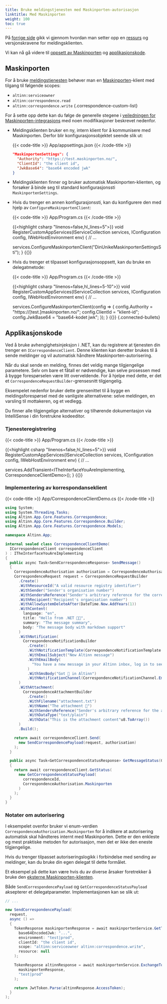 ```yaml
---
title: Bruke meldingstjenesten med Maskinporten-autorisasjon
linktitle: Med Maskinporten
weight: 100
toc: true
---
```


På [forrige side](/nb/altinn-studio/v8/guides/integration/) gikk vi gjennom hvordan man setter opp en [ressurs](/nb/altinn-studio/v8/guides/integration/correspondence/#altinn-ressurs) og versjonskravene
for meldingsklienten.

Vi kan nå gå videre til [oppsett av Maskinporten](#maskinporten) og [applikasjonskode](#applikasjonskode).

## Maskinporten

For å bruke [meldingstjenesten](/nb/correspondence/) behøver man en [Maskinporten](/nb/authorization/getting-started/authentication/maskinporten/)-klient med tilgang til følgende scopes:

- `altinn:serviceowner`
- `altinn:correspondence.read`
- `altinn:correspondence.write`
{.correspondence-custom-list}

For å sette opp dette kan du følge de generelle stegene i [veiledningen for Maskinporten-integrasjons](/nb/altinn-studio/v8/guides/integration/maskinporten/) med noen modifikasjoner beskrevet nedenfor.

- Meldingsklienten bruker en ny, intern klient for å kommunisere med Maskinporten. Derfor blir konfigurasjonsobjektet seende slik ut:

  {{< code-title >}}
  App/appsettings.json
  {{< /code-title >}}

  ```json
  "MaskinportenSettings": {
    "Authority": "https://test.maskinporten.no/",
    "ClientId": "the client id",
    "JwkBase64": "base64 encoded jwk"
  }
  ```

- Meldingsklienten finner og bruker automatisk Maskinporten-klienten, og forsøker å binde seg til standard konfigurasjonssti `MaskinportenSettings`.
- Hvis du trenger en annen konfigurasjonssti, kan du konfigurere den med hjelp av `ConfigureMaskinportenClient`:

  {{< code-title >}}
  App/Program.cs
  {{< /code-title >}}

  {{<highlight csharp "linenos=false,hl_lines=5">}}
  void RegisterCustomAppServices(IServiceCollection services, IConfiguration config, IWebHostEnvironment env)
  {
    // ...

    services.ConfigureMaskinportenClient("DinUnikeMaskinportenSettingsSti");
  }
  {{</highlight>}}

- Hvis du trenger et tilpasset konfigurasjonsoppsett, kan du bruke en delegatmetode:

  {{< code-title >}}
  App/Program.cs
  {{< /code-title >}}

  {{<highlight csharp "linenos=false,hl_lines=5-10">}}
  void RegisterCustomAppServices(IServiceCollection services, IConfiguration config, IWebHostEnvironment env)
  {
    // ...

    services.ConfigureMaskinportenClient(config =>
    {
      config.Authority = "https://[test.]maskinporten.no/";
      config.ClientId = "klient-id";
      config.JwkBase64 = "base64-kodet jwk";
    });
  }
  {{</highlight>}}
{.connected-bullets}

## Applikasjonskode

Ved å bruke avhengighetsinjeksjon i .NET, kan du registrere at tjenesten din trenger en `ICorrespondenceClient`.
Denne klienten kan deretter brukes til å sende meldinger og vil automatisk håndtere Maskinporten-autorisering.

Når du skal sende en melding, finnes det veldig mange tilgjengelige parametere. Selv om bare et fåtall er nødvendige,
kan selve prosessen med å bygge forespørselen være litt overveldende. For å hjelpe med dette, er det et `CorrespondenceRequestBuilder`-grensesnitt tilgjengelig.

Eksempelet nedenfor bruker dette grensenittet til å bygge en meldingsforespørsel med de vanligste alternativene:
selve meldingen, en varsling til mottakeren, og et vedlegg.

Du finner alle tilgjengelige alternativer og tilhørende dokumentasjon via IntelliSense i din foretrukne kodeeditor.

### Tjenesteregistrering

{{< code-title >}}
App/Program.cs
{{< /code-title >}}

{{<highlight csharp "linenos=false,hl_lines=5">}}
void RegisterCustomAppServices(IServiceCollection services, IConfiguration config, IWebHostEnvironment env)
{
  // ...

  services.AddTransient<ITheInterfaceYouAreImplementing, CorrespondenceClientDemo>();
}
{{</highlight>}}

### Implementering av korrespondanseklient

{{< code-title >}}
App/CorrespondenceClientDemo.cs
{{< /code-title >}}

```cs
using System;
using System.Threading.Tasks;
using Altinn.App.Core.Features.Correspondence;
using Altinn.App.Core.Features.Correspondence.Builder;
using Altinn.App.Core.Features.Correspondence.Models;

namespace Altinn.App;

internal sealed class CorrespondenceClientDemo(
  ICorrespondenceClient correspondenceClient
) : ITheInterfaceYouAreImplementing
{
  public async Task<SendCorrespondenceResponse> SendMessage()
  {
    CorrespondenceAuthorisation authorisation = CorrespondenceAuthorisation.Maskinporten;
    CorrespondenceRequest request = CorrespondenceRequestBuilder
      .Create()
      .WithResourceId("A valid resource registry identifier")
      .WithSender("Sender's organisation number")
      .WithSendersReference("Sender's arbitrary reference for the correspondence")
      .WithRecipient("Recipient's organisation number")
      .WithAllowSystemDeleteAfter(DateTime.Now.AddYears(1))
      .WithContent(
        language: "en",
        title: "Hello from .NET 👋🏻",
        summary: "The message summary",
        body: "The message body with markdown support"
      )
      .WithNotification(
        CorrespondenceNotificationBuilder
          .Create()
          .WithNotificationTemplate(CorrespondenceNotificationTemplate.CustomMessage)
          .WithEmailSubject("New Altinn message")
          .WithEmailBody(
            "You have a new message in your Altinn inbox, log in to see what's new."
          )
          .WithSmsBody("Got 📨 in Altinn")
          .WithNotificationChannel(CorrespondenceNotificationChannel.EmailPreferred)
      )
      .WithAttachment(
        CorrespondenceAttachmentBuilder
          .Create()
          .WithFilename("attachment.txt")
          .WithName("The attachment 📎")
          .WithSendersReference("Sender's arbitrary reference for the attachment")
          .WithDataType("text/plain")
          .WithData("This is the attachment content"u8.ToArray())
      )
      .Build();

    return await correspondenceClient.Send(
      new SendCorrespondencePayload(request, authorisation)
    );
  }

  public async Task<GetCorrespondenceStatusResponse> GetMessageStatus(Guid correspondenceId)
  {
    return await correspondenceClient.GetStatus(
      new GetCorrespondenceStatusPayload(
        correspondenceId,
        CorrespondenceAuthorisation.Maskinporten
      )
    );
  }
}
```

### Notater om autorisering

I eksempelet ovenfor bruker vi enum-verdien `CorrespondenceAuthorisation.Maskinporten` for å indikere at autorisering automatisk
skal håndteres internt med Maskinporten. Dette er den enkleste og mest praktiske metoden for autorisasjon, men det er ikke den eneste tilgjengelige.

Hvis du trenger tilpasset autoriseringslogikk i forbindelse med sending av meldinger, kan du bruke din egen delegat til dette formålet.

Et eksempel på dette kan være hvis du av diverse årsaker foretrekker å bruke den [eksterne Maskinporten-klienten](https://github.com/Altinn/altinn-apiclient-maskinporten).

Både `SendCorrespondencePayload` og `GetCorrespondenceStatusPayload` aksepterer et delegatparameter. Implementasjonen kan se slik ut:

```cs
// ...

new SendCorrespondencePayload(
  request,
  async () =>
  {
    TokenResponse maskinportenResponse = await maskinportenService.GetToken(
      base64EncodedJwk: "...",
      environment: "test|prod",
      clientId: "the client id",
      scope: "altinn:serviceowner altinn:correspondence.write",
      resource: null
    );

    TokenResponse altinnResponse = await maskinportenService.ExchangeToAltinnToken(
      maskinportenResponse,
      "test|prod"
    );

    return JwtToken.Parse(altinnResponse.AccessToken);
  }
);
```
